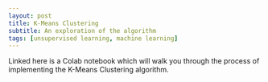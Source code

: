 ```yaml
---
layout: post
title: K-Means Clustering
subtitle: An exploration of the algorithm
tags: [unsupervised learning, machine learning]
---
```


Linked here is a Colab notebook which will walk you through the process of implementing the K-Means Clustering algorithm.

